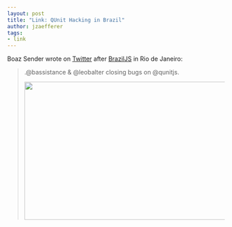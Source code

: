 ```yaml
---
layout: post
title: "Link: QUnit Hacking in Brazil"
author: jzaefferer
tags:
- link
---
```


Boaz Sender wrote on [Twitter](https://twitter.com/BoazSender/status/503946938668957696) after [BrazilJS](https://2014.braziljs.org/en) in Rio de Janeiro:

> .@bassistance & @leobalter closing bugs on @qunitjs.
>
> <img src="/resources/2014-brazil-hacking.jpg" alt="" width="500" height="320">
